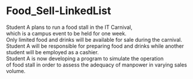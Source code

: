 # Food_Sell-LinkedList
Student A plans to run a food stall in the IT Carnival,<br />
which is a campus event to be held for one week. <br />
Only limited food and drinks will be available for sale during the carnival. <br />
Student A will be responsible for preparing food and drinks while another student will be employed as a cashier. <br />
Student A is now developing a program to simulate the operation <br />
of food stall in order to assess the adequacy of manpower in varying sales volume.<br />
